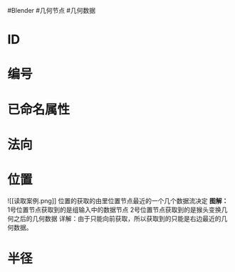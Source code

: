 #Blender #几何节点 #几何数据 

# ID
# 编号
# 已命名属性
# 法向
# 位置
![[读取案例.png]]
位置的获取的由里位置节点最近的一个几个数据流决定
**图解：**
1号位置节点获取到的是组输入中的数据节点
2号位置节点获取到的是猴头变换几何之后的几何数据
	详解：由于只能向前获取，所以获取到的只能是右边最近的几何数据。
# 半径

